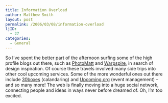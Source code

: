 ```yaml
---
title: Information Overload
author: Matthew Smith
layout: post
permalink: /2006/03/08/information-overload
ljID:
  - 27
categories:
  - General
---
```

So I&#8217;ve spent the better part of the afternoon surfing some of the high profile blogs out there, such as <a href="http://photomatt.net" target="_blank" title="Matthew Mullenweg's blog">PhotoMatt</a> and <a href="http://warpspire.com" target="_blank" title="Kyle Neath’s blog">Warpspire</a>, in search of design inspiration. Of course these travels involved many side trips into other cool upcoming services. Some of the more wonderful ones out there include <a href="http://30boxes.com" target="_blank">30boxes</a> (calandaring) and <a href="http://upcoming.org" target="_blank">Upcoming.org</a> (event management) &#8211; and so many more! The web is finally moving into a huge social network, connecting people and ideas in ways never before dreamed of. Oh, I&#8217;m too excited.